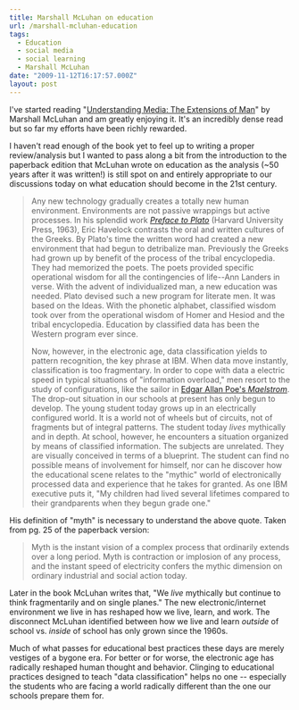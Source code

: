 ```yaml
---
title: Marshall McLuhan on education
url: /marshall-mcluhan-education
tags:
  - Education
  - social media
  - social learning
  - Marshall McLuhan
date: "2009-11-12T16:17:57.000Z"
layout: post
---
```


I've started reading "[Understanding Media: The Extensions of Man][0]" by Marshall McLuhan and am greatly enjoying it. It's an incredibly dense read but so far my efforts have been richly rewarded.  

  

I haven't read enough of the book yet to feel up to writing a proper review/analysis but I wanted to pass along a bit from the introduction to the paperback edition that McLuhan wrote on education as the analysis (~50 years after it was written!) is still spot on and entirely appropriate to our discussions today on what education should become in the 21st century.  

  


>   
> 
> Any new technology gradually creates a totally new human environment. Environments are not passive wrappings but active processes. In his splendid work _[Preface to Plato][1]_ (Harvard University Press, 1963), Eric Havelock contrasts the oral and written cultures of the Greeks. By Plato's time the written word had created a new environment that had begun to detribalize man. Previously the Greeks had grown up by benefit of the process of the tribal encyclopedia. They had memorized the poets. The poets provided specific operational wisdom for all the contingencies of life--Ann Landers in verse. With the advent of individualized man, a new education was needed. Plato devised such a new program for literate men. It was based on the Ideas. With the phonetic alphabet, classified wisdom took over from the operational wisdom of Homer and Hesiod and the tribal encyclopedia. Education by classified data has been the Western program ever since.  
> 
>   
> 
> Now, however, in the electronic age, data classification yields to pattern recognition, the key phrase at IBM. When data move instantly, classification is too fragmentary. In order to cope with data a electric speed in typical situations of "information overload," men resort to the study of configurations, like the sailor in [Edgar Allan Poe's _Maelstrom_][2]. The drop-out situation in our schools at present has only begun to develop. The young student today grows up in an electrically configured world. It is a world not of wheels but of circuits, not of fragments but of integral patterns. The student today _lives_ mythically and in depth. At school, however, he encounters a situation organized by means of classified information. The subjects are unrelated. They are visually conceived in terms of a blueprint. The student can find no possible means of involvement for himself, nor can he discover how the educational scene relates to the "mythic" world of electronically processed data and experience that he takes for granted. As one IBM executive puts it, "My children had lived several lifetimes compared to their grandparents when they begun grade one."  
> 
> 

  

  

His definition of "myth" is necessary to understand the above quote. Taken from pg. 25 of the paperback version:  

  


> Myth is the instant vision of a complex process that ordinarily extends over a long period. Myth is contraction or implosion of any process, and the instant speed of electricity confers the mythic dimension on ordinary industrial and social action today.

  

  

Later in the book McLuhan writes that, "We _live_ mythically but continue to think fragmentarily and on single planes." The new electronic/internet environment we live in has reshaped how we live, learn, and work. The disconnect McLuhan identified between how we live and learn _outside_ of school vs. _inside_ of school has only grown since the 1960s.  

  

Much of what passes for educational best practices these days are merely vestiges of a bygone era. For better or for worse, the electronic age has radically reshaped human thought and behavior. Clinging to educational practices designed to teach "data classification" helps no one -- especially the students who are facing a world radically different than the one our schools prepare them for.

[0]: http://www.amazon.com/Understanding-Media-Extensions-Marshall-McLuhan/dp/0262631598
[1]: http://www.amazon.com/Preface-Plato-History-Greek-Mind/dp/0674699068
[2]: http://en.wikipedia.org/wiki/A_Descent_into_the_Maelstr%C3%B6m